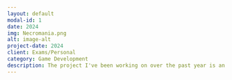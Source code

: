 ```yaml
---
layout: default
modal-id: 1
date: 2024
img: Necromania.png
alt: image-alt
project-date: 2024
client: Exams/Personal
category: Game Development
description: The project I've been working on over the past year is an RTS-inspired roguelike game where you play as a necromancer controlling zombies. Each run is designed to give the player a unique experience while still maintaining the core gameplay.I achieve this through a procedural skill system that generates new skills for the player based on their character and magic discipline.These skills give the player the ability to experiment with new builds and adapt their playstyle.
---
```

